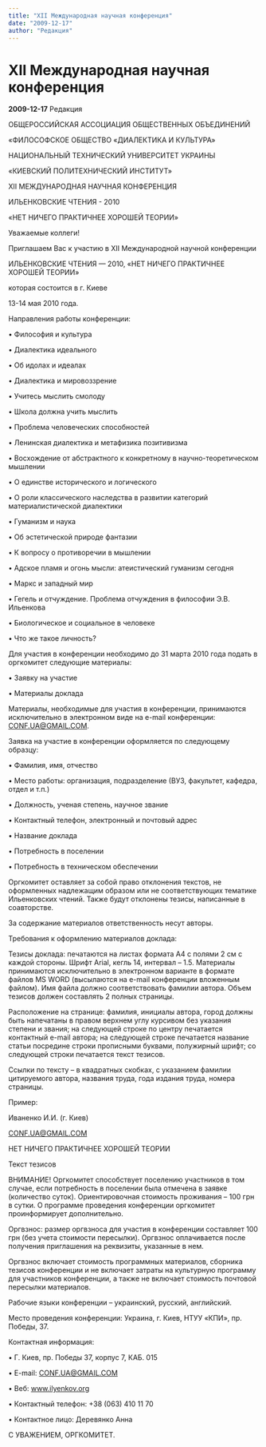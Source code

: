 ```yaml
---
title: "ХII Международная научная конференция"
date: "2009-12-17"
author: "Редакция"
---
```


# ХII Международная научная конференция

**2009-12-17** Редакция

ОБЩЕРОССИЙСКАЯ АССОЦИАЦИЯ ОБЩЕСТВЕННЫХ ОБЪЕДИНЕНИЙ

«ФИЛОСОФСКОЕ ОБЩЕСТВО «ДИАЛЕКТИКА И КУЛЬТУРА»

НАЦИОНАЛЬНЫЙ ТЕХНИЧЕСКИЙ УНИВЕРСИТЕТ УКРАИНЫ

«КИЕВСКИЙ ПОЛИТЕХНИЧЕСКИЙ ИНСТИТУТ»



 

ХII МЕЖДУНАРОДНАЯ НАУЧНАЯ КОНФЕРЕНЦИЯ 

ИЛЬЕНКОВСКИЕ ЧТЕНИЯ - 2010 

«НЕТ НИЧЕГО ПРАКТИЧНЕЕ ХОРОШЕЙ ТЕОРИИ»





Уважаемые коллеги! 

Приглашаем Вас к участию в ХII Международной научной конференции 

ИЛЬЕНКОВСКИЕ ЧТЕНИЯ — 2010, «НЕТ НИЧЕГО ПРАКТИЧНЕЕ ХОРОШЕЙ ТЕОРИИ»

которая состоится в г. Киеве

13-14 мая 2010 года.



Направления работы конференции: 

•	Философия и культура

•	Диалектика идеального

•	Об идолах и идеалах

•	Диалектика и мировоззрение

•	Учитесь мыслить смолоду

•	Школа должна учить мыслить

•	Проблема человеческих способностей

•	Ленинская диалектика и метафизика позитивизма

•	Восхождение от абстрактного к конкретному в научно-теоретическом мышлении

•	О единстве исторического и логического

•	О роли классического наследства в развитии категорий материалистической диалектики

•	Гуманизм и наука

•	Об эстетической природе фантазии

•	К вопросу о противоречии в мышлении

•	Адское пламя и огонь мысли: атеистический гуманизм сегодня

•	Маркс и западный мир

•	Гегель и отчуждение. Проблема отчуждения в философии  Э.В. Ильенкова 

•	Биологическое и социальное в человеке

•	Что же такое личность?



Для участия в конференции необходимо до 31 марта 2010 года подать в оргкомитет следующие материалы:

•	Заявку на участие 

•	Материалы доклада 

Материалы, необходимые для участия в конференции, принимаются исключительно в электронном виде на e-mail конференции: CONF.UA@GMAIL.COM. 

Заявка на участие в конференции оформляется по следующему образцу:

•	Фамилия, имя, отчество 

•	Место работы: организация, подразделение (ВУЗ, факультет, кафедра, отдел и т.п.) 

•	Должность, ученая степень, научное звание 

•	Контактный телефон, электронный и почтовый адрес 

•	Название доклада 

•	Потребность в поселении 

•	Потребность в техническом обеспечении 



Оргкомитет оставляет за собой право отклонения текстов, не оформленных надлежащим образом или не соответствующих тематике Ильенковских чтений. Также будут отклонены тезисы, написанные в соавторстве. 

За содержание материалов ответственность несут авторы. 



Требования к оформлению материалов доклада: 

Тезисы доклада: печатаются на листах формата А4 с полями 2 см с каждой стороны. Шрифт Arial, кегль 14, интервал – 1.5. Материалы принимаются исключительно в электронном варианте в формате файлов  MS WORD (высылаются на e-mail конференции вложенным файлом). Имя файла должно соответствовать фамилии автора. Объем тезисов должен составлять 2 полных страницы.

Расположение на странице: фамилия, инициалы автора, город должны быть напечатаны в правом верхнем углу курсивом без указания степени и звания; на следующей строке по центру печатается контактный e-mail автора; на следующей строке печатается название статьи посредине строки прописными буквами, полужирный шрифт; со следующей строки печатается текст тезисов. 

Ссылки по тексту – в квадратных скобках, с указанием фамилии цитируемого автора, названия труда, года издания труда, номера страницы. 



Пример:



Иваненко И.И. (г. Киев)

CONF.UA@GMAIL.COM

НЕТ НИЧЕГО ПРАКТИЧНЕЕ ХОРОШЕЙ ТЕОРИИ

 Текст тезисов





ВНИМАНИЕ! Оргкомитет способствует поселению участников в том случае, если потребность в поселении была отмечена в заявке (количество суток). Ориентировочная стоимость проживания – 100 грн в сутки.  О программе проведения конференции оргкомитет проинформирует дополнительно. 



Оргвзнос: размер оргвзноса для участия в конференции составляет 100 грн (без учета стоимости пересылки). Оргвзнос оплачивается после получения приглашения на реквизиты, указанные в нем. 

Оргвзнос включает стоимость программных материалов, сборника тезисов конференции и не включает затраты на культурную программу для участников конференции, а также не включает стоимость почтовой пересылки материалов. 



Рабочие языки конференции – украинский, русский, английский. 



Место проведения конференции: Украина, г. Киев, НТУУ «КПИ», пр. Победы, 37.



Контактная информация: 

•	Г. Киев, пр. Победы 37, корпус 7, КАБ. 015

•	E-mail: CONF.UA@GMAIL.COM 

•	Веб: www.ilyenkov.org

•	Контактный телефон: +38 (063) 410 11 70 

•	Контактное лицо: Деревянко Анна 



С УВАЖЕНИЕМ, ОРГКОМИТЕТ.